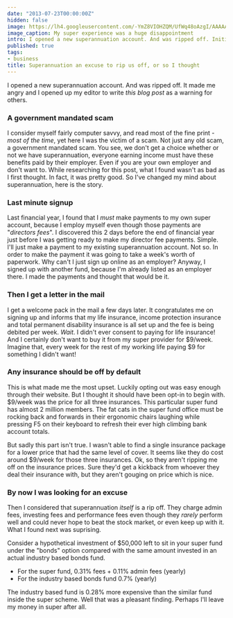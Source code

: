 ```yaml
---
date: "2013-07-23T00:00:00Z"
hidden: false
image: https://lh4.googleusercontent.com/-YmZ8VIOHZQM/UfWq48oAzgI/AAAAAAAA85E/mx8-5J14j-I/w300-no/photo.jpg
image_caption: My super experience was a huge disappointment
intro: I opened a new superannuation account. And was ripped off. Initially I was angry. But I changed my tune.
published: true
tags:
- business
title: Superannuation an excuse to rip us off, or so I thought
---
```


I opened a new superannuation account. And was ripped off. 
It made me angry and I opened up my editor to write *this blog post* as a warning for others.

### A government mandated scam
I consider myself fairly computer savvy, and read most of the fine print - *most of the time*, yet here I was
the victim of a scam. Not just any old scam, a government mandated scam. You see, we don't get a choice whether or not
we have superannuation, everyone earning income must have these benefits paid by their employer. Even if you are your own employer and don't want to.
While researching for this post, what I found wasn't as bad as I first thought. In fact, it was pretty good. So I've changed my mind about superannuation, here is the story.

### Last minute signup
Last financial year, I found that I *must* make payments to my own super account, because I employ myself even though those payments are "*directors fees*".
I discovered this 2 days before the end of financial year just before I was getting ready to make my director fee payments. Simple. I'll just make a payment to my existing
superannuation account. Not so. In order to make the payment it was going to take a week's worth of paperwork. Why can't I just sign up online as an employer? Anyway, I signed up
with another fund, because I'm already listed as an employer there. I made the payments and thought that would be it.

### Then I get a letter in the mail
I get a welcome pack in the mail a few days later. It congratulates me on signing up and informs that my life insurance, income protection insurance
and total permanent disability insurance is all set up and the fee is being debited per week. *Wait*. I didn't ever consent to paying for life insurance!
And I certainly don't want to buy it from my super provider for $9/week. Imagine that, every week for the rest of my working life paying $9 for something I didn't want!

### Any insurance should be off by default
This is what made me the most upset. Luckily opting out was easy enough through their website. But I thought it should have been opt-in to begin with.
$9/week was the price for all three insurances. This particular super fund has almost 2 million members. The fat cats in the super fund office
must be rocking back and forwards in their ergonomic chairs laughing while pressing F5 on their keyboard to refresh their ever high climbing bank account totals.

But sadly this part isn't true. I wasn't able to find a single insurance package for a lower price that had the same
level of cover. It seems like they do cost around $9/week for those three insurances. Ok, so they aren't ripping me off
on the insurance prices. Sure they'd get a kickback from whoever they deal their insurance with, but they aren't gouging on price which is nice.

### By now I was looking for an excuse
Then I considered that superannuation *itself* is a rip off. They charge admin fees, investing fees and
performance fees even though they *rarely* perform well and could never hope to beat the stock market, or even keep up with it.
What I found next was suprising.

Consider a hypothetical investment of $50,000 left to sit in your super fund under the "bonds" option compared with the same amount invested in
an actual industry based bonds fund.

- For the super fund, 0.31% fees + 0.11% admin fees (yearly)
- For the industry based bonds fund 0.7% (yearly)

The industry based fund is 0.28% more expensive than the similar fund inside the super scheme. Well that was a pleasant
finding. Perhaps I'll leave my money in super after all.





